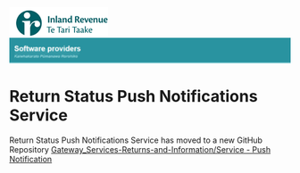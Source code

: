 ![IRD logo](../Images/IRlogo.gif)
![Software Dev](../Images/SoftwareDev.png)

# Return Status Push Notifications Service 

Return Status Push Notifications Service  has moved to a new GitHub Repository
[Gateway_Services-Returns-and-Information/Service - Push Notification](https://github.com/InlandRevenue/Gateway_Services-Returns-and-Information/tree/master/Service%20-%20Push%20Notification)


